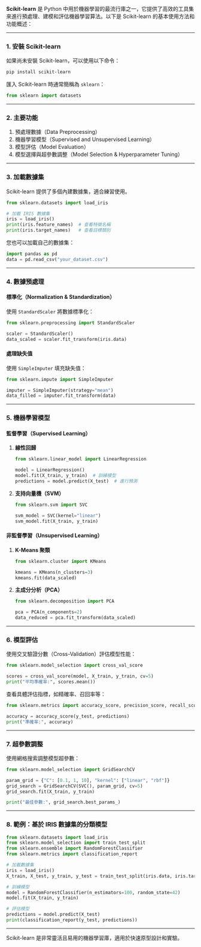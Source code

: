 **Scikit-learn** 是 Python 中用於機器學習的最流行庫之一，它提供了高效的工具集來進行預處理、建模和評估機器學習算法。以下是 Scikit-learn 的基本使用方法和功能概述：

---

### **1. 安裝 Scikit-learn**
如果尚未安裝 Scikit-learn，可以使用以下命令：
```bash
pip install scikit-learn
```

匯入 Scikit-learn 時通常簡稱為 `sklearn`：
```python
from sklearn import datasets
```

---

### **2. 主要功能**
1. 預處理數據（Data Preprocessing）
2. 機器學習模型（Supervised and Unsupervised Learning）
3. 模型評估（Model Evaluation）
4. 模型選擇與超參數調整（Model Selection & Hyperparameter Tuning）

---

### **3. 加載數據集**
Scikit-learn 提供了多個內建數據集，適合練習使用。
```python
from sklearn.datasets import load_iris

# 加載 IRIS 數據集
iris = load_iris()
print(iris.feature_names)  # 查看特徵名稱
print(iris.target_names)   # 查看目標類別
```

您也可以加載自己的數據集：
```python
import pandas as pd
data = pd.read_csv("your_dataset.csv")
```

---

### **4. 數據預處理**
#### **標準化（Normalization & Standardization）**
使用 `StandardScaler` 將數據標準化：
```python
from sklearn.preprocessing import StandardScaler

scaler = StandardScaler()
data_scaled = scaler.fit_transform(iris.data)
```

#### **處理缺失值**
使用 `SimpleImputer` 填充缺失值：
```python
from sklearn.impute import SimpleImputer

imputer = SimpleImputer(strategy="mean")
data_filled = imputer.fit_transform(data)
```

---

### **5. 機器學習模型**
#### **監督學習（Supervised Learning）**
1. **線性回歸**
   ```python
   from sklearn.linear_model import LinearRegression

   model = LinearRegression()
   model.fit(X_train, y_train)  # 訓練模型
   predictions = model.predict(X_test)  # 進行預測
   ```

2. **支持向量機（SVM）**
   ```python
   from sklearn.svm import SVC

   svm_model = SVC(kernel="linear")
   svm_model.fit(X_train, y_train)
   ```

#### **非監督學習（Unsupervised Learning）**
1. **K-Means 聚類**
   ```python
   from sklearn.cluster import KMeans

   kmeans = KMeans(n_clusters=3)
   kmeans.fit(data_scaled)
   ```

2. **主成分分析（PCA）**
   ```python
   from sklearn.decomposition import PCA

   pca = PCA(n_components=2)
   data_reduced = pca.fit_transform(data_scaled)
   ```

---

### **6. 模型評估**
使用交叉驗證分數（Cross-Validation）評估模型性能：
```python
from sklearn.model_selection import cross_val_score

scores = cross_val_score(model, X_train, y_train, cv=5)
print("平均準確率:", scores.mean())
```

查看具體評估指標，如精確率、召回率等：
```python
from sklearn.metrics import accuracy_score, precision_score, recall_score

accuracy = accuracy_score(y_test, predictions)
print("準確率:", accuracy)
```

---

### **7. 超參數調整**
使用網格搜索調整模型超參數：
```python
from sklearn.model_selection import GridSearchCV

param_grid = {"C": [0.1, 1, 10], "kernel": ["linear", "rbf"]}
grid_search = GridSearchCV(SVC(), param_grid, cv=5)
grid_search.fit(X_train, y_train)

print("最佳參數:", grid_search.best_params_)
```

---

### **8. 範例：基於 IRIS 數據集的分類模型**
```python
from sklearn.datasets import load_iris
from sklearn.model_selection import train_test_split
from sklearn.ensemble import RandomForestClassifier
from sklearn.metrics import classification_report

# 加載數據集
iris = load_iris()
X_train, X_test, y_train, y_test = train_test_split(iris.data, iris.target, test_size=0.3, random_state=42)

# 訓練模型
model = RandomForestClassifier(n_estimators=100, random_state=42)
model.fit(X_train, y_train)

# 評估模型
predictions = model.predict(X_test)
print(classification_report(y_test, predictions))
```

---

Scikit-learn 是非常靈活且易用的機器學習庫，適用於快速原型設計和實驗。

